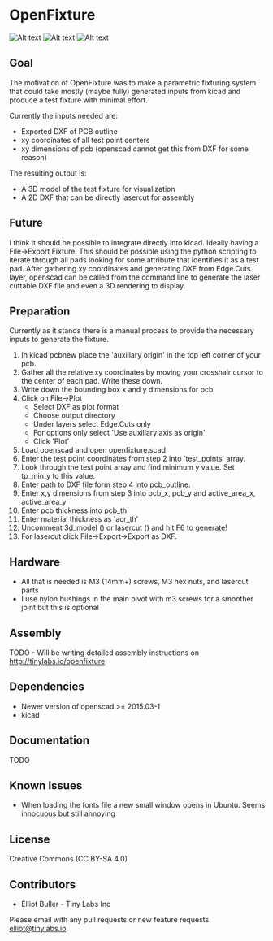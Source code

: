 # OpenFixture

![Alt text](/../images/screencap.png?raw=true "")
![Alt text](/../images/laser_dxf.png?raw=true "")
![Alt text](/../images/sample.jpg?raw=true "")

## Goal
The motivation of OpenFixture was to make a parametric fixturing system that could take mostly (maybe fully) generated inputs from kicad and produce a test fixture with minimal effort.

Currently the inputs needed are:
  * Exported DXF of PCB outline
  * xy coordinates of all test point centers
  * xy dimensions of pcb (openscad cannot get this from DXF for some reason)

The resulting output is:
  * A 3D model of the test fixture for visualization
  * A 2D DXF that can be directly lasercut for assembly

## Future
I think it should be possible to integrate directly into kicad. Ideally having a File->Export Fixture. This should be possible using the python scripting to iterate through all pads looking for some attribute that identifies it as a test pad. After gathering xy coordinates and generating DXF from Edge.Cuts layer, openscad can be called from the command line to generate the laser cuttable DXF file and even a 3D rendering to display.

## Preparation
Currently as it stands there is a manual process to provide the necessary inputs to generate the fixture.
  1. In kicad pcbnew place the 'auxillary origin' in the top left corner of your pcb.
  2. Gather all the relative xy coordinates by moving your crosshair cursor to the center of each pad. Write these down.
  3. Write down the bounding box x and y dimensions for pcb.
  4. Click on File->Plot
     * Select DXF as plot format
     * Choose output directory
     * Under layers select Edge.Cuts only
     * For options only select 'Use auxillary axis as origin'
     * Click 'Plot'
  5. Load openscad and open openfixture.scad
  6. Enter the test point coordinates from step 2 into 'test_points' array.
  7. Look through the test point array and find minimum y value. Set tp_min_y to this value.
  8. Enter path to DXF file form step 4 into pcb_outline.
  9. Enter x,y dimensions from step 3 into pcb_x, pcb_y and active_area_x, active_area_y
  10. Enter pcb thickness into pcb_th
  11. Enter material thickness as 'acr_th'
  12. Uncomment 3d_model () or lasercut () and hit F6 to generate!
  13. For lasercut click File->Export->Export as DXF.
  

## Hardware
  * All that is needed is M3 (14mm+) screws, M3 hex nuts, and lasercut parts
  * I use nylon bushings in the main pivot with m3 screws for a smoother joint but this is optional 

## Assembly
TODO - Will be writing detailed assembly instructions on http://tinylabs.io/openfixture

## Dependencies
  * Newer version of openscad >= 2015.03-1
  * kicad

## Documentation
TODO

## Known Issues
  * When loading the fonts file a new small window opens in Ubuntu. Seems innocuous but still annoying

## License
Creative Commons (CC BY-SA 4.0)

## Contributors
  * Elliot Buller - Tiny Labs Inc

Please email with any pull requests or new feature requests
elliot@tinylabs.io
